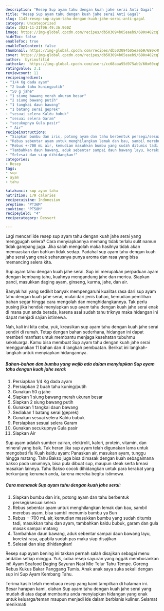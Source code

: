 ```yaml
---
description: "Resep Sup ayam tahu dengan kuah jahe serai Anti Gagal"
title: "Resep Sup ayam tahu dengan kuah jahe serai Anti Gagal"
slug: 1143-resep-sup-ayam-tahu-dengan-kuah-jahe-serai-anti-gagal
category: Uncategorized
date: 2021-11-21T06:49:36.960Z
image: https://img-global.cpcdn.com/recipes/db503094b05eaeb9/680x482cq70/sup-ayam-tahu-dengan-kuah-jahe-serai-foto-resep-utama.jpg
hideToc: false
enableToc: true
enableTocContent: false
thumbnail: https://img-global.cpcdn.com/recipes/db503094b05eaeb9/680x482cq70/sup-ayam-tahu-dengan-kuah-jahe-serai-foto-resep-utama.jpg
cover: https://img-global.cpcdn.com/recipes/db503094b05eaeb9/680x482cq70/sup-ayam-tahu-dengan-kuah-jahe-serai-foto-resep-utama.jpg
author:  byrinufitid
authorAv:  https://img-global.cpcdn.com/users/cc68aaa95d975ab9/60x60cq50/avatar.jpg
ratingvalue: 3.1
reviewcount: 11
recipeingredient:
- "1/4 Kg dada ayam"
- "2 buah tahu kuningputih"
- "50 g jahe"
- "1 siung bawang merah ukuran besar"
- "2 siung bawang putih"
- "1 tangkai daun bawang"
- "1 batang serai geprek"
- "sesuai selera Kaldu bubuk"
- "sesuai selera Garam"
- "secukupnya Gula pasir"
- " Air"
recipeinstructions:
- "Siapkan bumbu dan iris, potong ayam dan tahu berbentuk persegi/sesuai selera"
- "Rebus sebentar ayam untuk menghilangkan lemak dan bau, sambil merebus ayam, bisa sambil menumis bumbu ya Bun"
- "Rebus +-700 mL air, kemudian masukkan bumbu yang sudah ditumis tadi, masukkan tahu dan ayam, tambahkan kaldu bubuk, garam dan gula masak sampai matang"
- "Tambahkan daun bawang, aduk sebentar sampai daun bawang layu, koreksi rasa, apabila sudah pas maka siap disajikan"
- "Selesai dan siap dihidangkan!"
categories:
- Resep
tags:
- sup
- ayam
- tahu

katakunci: sup ayam tahu 
nutrition: 179 calories
recipecuisine: Indonesian
preptime: "PT36M"
cooktime: "PT58M"
recipeyield: "4"
recipecategory: Dessert

---
```



Lagi mencari ide resep sup ayam tahu dengan kuah jahe serai yang menggugah selera? Cara menyiapkannya memang tidak terlalu sulit namun tidak gampang juga. Jika salah mengolah maka hasilnya tidak akan memuaskan dan bahkan tidak sedap. Padahal sup ayam tahu dengan kuah jahe serai yang enak seharusnya punya aroma dan rasa yang bisa memancing selera kita.


Sup ayam tahu dengan kuah jahe serai. Sup ini merupakan perpaduan ayam dengan kembang tahu, kuahnya mengandung jahe dan merica. Siapkan panci, masukkan daging ayam, ginseng, kurma, jahe, dan air.

Banyak hal yang sedikit banyak mempengaruhi kualitas rasa dari sup ayam tahu dengan kuah jahe serai, mulai dari jenis bahan, kemudian pemilihan bahan segar hingga cara mengolah dan menghidangkannya. Tak perlu pusing jika hendak menyiapkan sup ayam tahu dengan kuah jahe serai enak di mana pun anda berada, karena asal sudah tahu triknya maka hidangan ini dapat menjadi sajian istimewa.


Nah, kali ini kita coba, yuk, kreasikan sup ayam tahu dengan kuah jahe serai sendiri di rumah. Tetap dengan bahan sederhana, hidangan ini dapat memberi manfaat untuk membantu menjaga kesehatan tubuhmu sekeluarga. Kamu bisa membuat Sup ayam tahu dengan kuah jahe serai menggunakan 11 bahan dan 4 langkah pembuatan. Berikut ini langkah-langkah untuk menyiapkan hidangannya.

<!--inarticleads1-->

##### Bahan-bahan dan bumbu yang wajib ada dalam menyiapkan Sup ayam tahu dengan kuah jahe serai:

1. Persiapkan 1/4 Kg dada ayam
1. Persiapkan 2 buah tahu kuning/putih
1. Gunakan 50 g jahe
1. Siapkan 1 siung bawang merah ukuran besar
1. Siapkan 2 siung bawang putih
1. Gunakan 1 tangkai daun bawang
1. Sediakan 1 batang serai (geprek)
1. Gunakan sesuai selera Kaldu bubuk
1. Persiapkan sesuai selera Garam
1. Gunakan secukupnya Gula pasir
1. Siapkan  Air


Sup ayam adalah sumber cairan, elektrolit, kalori, protein, vitamin, dan mineral yang baik. Tak heran jika sup ayam telah digunakan lama untuk mengobati flu Kuah kaldu ayam: Panaskan air, masukan ayam, tunggu hingga matang. Tahu Bakso juga bisa dimasak dengan kuah sebagaimana bakso pada umumnya, bisa pula dibuat sup, maupun steak serta kreasi masakan lainnya. Tahu Bakso cocok dihidangkan untuk para kerabat yang berkunjung kerumah anda, karena mereka begitu istimewa. 

<!--inarticleads2-->

##### Cara memasak Sup ayam tahu dengan kuah jahe serai:

1. Siapkan bumbu dan iris, potong ayam dan tahu berbentuk persegi/sesuai selera
1. Rebus sebentar ayam untuk menghilangkan lemak dan bau, sambil merebus ayam, bisa sambil menumis bumbu ya Bun
1. Rebus +-700 mL air, kemudian masukkan bumbu yang sudah ditumis tadi, masukkan tahu dan ayam, tambahkan kaldu bubuk, garam dan gula masak sampai matang
1. Tambahkan daun bawang, aduk sebentar sampai daun bawang layu, koreksi rasa, apabila sudah pas maka siap disajikan
1. Selesai dan siap dihidangkan!

Resep sup ayam bening ini takkan pernah salah disajikan sebagai menu andalan setiap minggu. Yuk, coba resep sayuran yang nggak membosankan ini! Ayam Seafood Daging Sayuran Nasi Mie Telur Tahu Tempe. Goreng Rebus Kukus Bakar Panggang Tumis. Anak anak saya suka sekali dengan sup ini Sup Ayam Kembang Tahu. 

Terima kasih telah membaca resep yang kami tampilkan di halaman ini. Besar harapan kami, olahan Sup ayam tahu dengan kuah jahe serai yang mudah di atas dapat membantu anda menyiapkan hidangan yang enak untuk keluarga/teman maupun menjadi ide dalam berbisnis kuliner. Selamat menikmati
